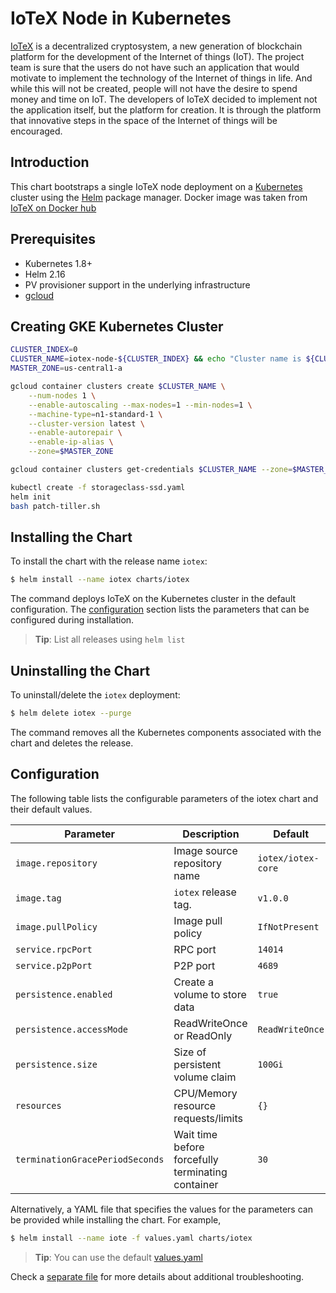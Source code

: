 # IoTeX Node in Kubernetes

[IoTeX](https://iotex.io/) is a decentralized cryptosystem, a new generation of blockchain platform for the 
development of the Internet of things (IoT). The project team is sure that the users do not have such an 
application that would motivate to implement the technology of the Internet of things in life. 
And while this will not be created, people will not have the desire to spend money and time on IoT. 
The developers of IoTeX decided to implement not the application itself, but the platform for creation. 
It is through the platform that innovative steps in the space of the Internet of things will be encouraged.

## Introduction

This chart bootstraps a single IoTeX node deployment on a [Kubernetes](http://kubernetes.io) cluster using 
the [Helm](https://helm.sh) package manager.
Docker image was taken from [IoTeX on Docker hub](https://hub.docker.com/r/iotex/iotex-core)

## Prerequisites

- Kubernetes 1.8+
- Helm 2.16
- PV provisioner support in the underlying infrastructure
- [gcloud](https://cloud.google.com/sdk/install)

## Creating GKE Kubernetes Cluster

```bash
CLUSTER_INDEX=0
CLUSTER_NAME=iotex-node-${CLUSTER_INDEX} && echo "Cluster name is ${CLUSTER_NAME}"
MASTER_ZONE=us-central1-a

gcloud container clusters create $CLUSTER_NAME \
    --num-nodes 1 \
    --enable-autoscaling --max-nodes=1 --min-nodes=1 \
    --machine-type=n1-standard-1 \
    --cluster-version latest \
    --enable-autorepair \
    --enable-ip-alias \
    --zone=$MASTER_ZONE

gcloud container clusters get-credentials $CLUSTER_NAME --zone=$MASTER_ZONE

kubectl create -f storageclass-ssd.yaml 
helm init
bash patch-tiller.sh
```

## Installing the Chart

To install the chart with the release name `iotex`:

```bash
$ helm install --name iotex charts/iotex
```

The command deploys IoTeX on the Kubernetes cluster in the default configuration.
The [configuration](#configuration) section lists the parameters that can be configured during installation.

> **Tip**: List all releases using `helm list`

## Uninstalling the Chart

To uninstall/delete the `iotex` deployment:

```bash
$ helm delete iotex --purge
```

The command removes all the Kubernetes components associated with the chart and deletes the release.

## Configuration

The following table lists the configurable parameters of the iotex chart and their default values.

Parameter                       | Description                                       | Default
------------------------------- | ------------------------------------------------- | ----------------------------------------------------------
`image.repository`              | Image source repository name                      | `iotex/iotex-core`
`image.tag`                     | `iotex` release tag.                              | `v1.0.0`
`image.pullPolicy`              | Image pull policy                                 | `IfNotPresent`
`service.rpcPort`               | RPC port                                          | `14014`
`service.p2pPort`               | P2P port                                          | `4689`
`persistence.enabled`           | Create a volume to store data                     | `true`
`persistence.accessMode`        | ReadWriteOnce or ReadOnly                         | `ReadWriteOnce`
`persistence.size`              | Size of persistent volume claim                   | `100Gi`
`resources`                     | CPU/Memory resource requests/limits               | `{}`
`terminationGracePeriodSeconds` | Wait time before forcefully terminating container | `30`


Alternatively, a YAML file that specifies the values for the parameters can be provided while installing the chart. For example,

```bash
$ helm install --name iote -f values.yaml charts/iotex
```

> **Tip**: You can use the default [values.yaml](iotex/values.yaml)

Check a [separate file](ops.md) for more details about additional troubleshooting.